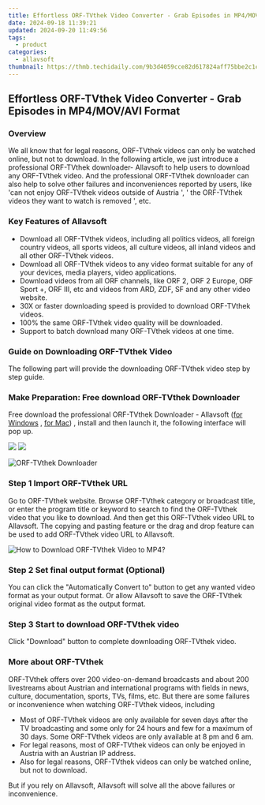```yaml
---
title: Effortless ORF-TVthek Video Converter - Grab Episodes in MP4/MOV/AVI Format
date: 2024-09-18 11:39:21
updated: 2024-09-20 11:49:56
tags:
  - product
categories:
  - allavsoft
thumbnail: https://thmb.techidaily.com/9b3d4059cce82d617824aff75bbe2c1cfb1dda056b7a7373daee332b511aa58b.jpg
---
```


## Effortless ORF-TVthek Video Converter - Grab Episodes in MP4/MOV/AVI Format

### Overview

We all know that for legal reasons, ORF-TVthek videos can only be watched online, but not to download. In the following article, we just introduce a professional ORF-TVthek downloader- Allavsoft to help users to download any ORF-TVthek video. And the professional ORF-TVthek downloader can also help to solve other failures and inconveniences reported by users, like 'can not enjoy ORF-TVthek videos outside of Austria ', ' the ORF-TVthek videos they want to watch is removed ', etc.

### Key Features of Allavsoft

* Download all ORF-TVthek videos, including all politics videos, all foreign country videos, all sports videos, all culture videos, all inland videos and all other ORF-TVthek videos.
* Download all ORF-TVthek videos to any video format suitable for any of your devices, media players, video applications.
* Download videos from all ORF channels, like ORF 2, ORF 2 Europe, ORF Sport +, ORF III, etc and videos from ARD, ZDF, SF and any other video website.
* 30X or faster downloading speed is provided to download ORF-TVthek videos.
* 100% the same ORF-TVthek video quality will be downloaded.
* Support to batch download many ORF-TVthek videos at one time.

### Guide on Downloading ORF-TVthek Video

The following part will provide the downloading ORF-TVthek video step by step guide.

### Make Preparation: Free download ORF-TVthek Downloader

Free download the professional ORF-TVthek Downloader - Allavsoft ([for Windows](https://tools.techidaily.com/allavsoft/products/) , [for Mac](https://tools.techidaily.com/allavsoft/products/)) , install and then launch it, the following interface will pop up.

[![](https://www.allavsoft.com/how-to/../images/how-to/free-download-win.jpg)](https://tools.techidaily.com/allavsoft/products/) [![](https://www.allavsoft.com/how-to/../images/how-to/free-download-mac.jpg)](https://tools.techidaily.com/allavsoft/products/)

![ORF-TVthek Downloader](https://www.allavsoft.com/how-to/../images/allavsoft/screen-shot-600.jpg)

### Step 1 Import ORF-TVthek URL

Go to ORF-TVthek website. Browse ORF-TVthek category or broadcast title, or enter the program title or keyword to search to find the ORF-TVthek video that you like to download. And then get this ORF-TVthek video URL to Allavsoft. The copying and pasting feature or the drag and drop feature can be used to add ORF-TVthek video URL to Allavsoft.

![How to Download ORF-TVthek Video to MP4?](https://www.allavsoft.com/how-to/../images/how-to/download-rtmp-video/download-rtmp-video.jpg)

### Step 2 Set final output format (Optional)

You can click the "Automatically Convert to" button to get any wanted video format as your output format. Or allow Allavsoft to save the ORF-TVthek original video format as the output format.

### Step 3 Start to download ORF-TVthek video

Click "Download" button to complete downloading ORF-TVthek video.

### More about ORF-TVthek

ORF-TVthek offers over 200 video-on-demand broadcasts and about 200 livestreams about Austrian and international programs with fields in news, culture, documentation, sports, TVs, films, etc. But there are some failures or inconvenience when watching ORF-TVthek videos, including

* Most of ORF-TVthek videos are only available for seven days after the TV broadcasting and some only for 24 hours and few for a maximum of 30 days. Some ORF-TVthek videos are only available at 8 pm and 6 am.
* For legal reasons, most of ORF-TVthek videos can only be enjoyed in Austria with an Austrian IP address.
* Also for legal reasons, ORF-TVthek videos can only be watched online, but not to download.

But if you rely on Allavsoft, Allavsoft will solve all the above failures or inconvenience.

<ins class="adsbygoogle"
     style="display:block"
     data-ad-format="autorelaxed"
     data-ad-client="ca-pub-7571918770474297"
     data-ad-slot="1223367746"></ins>



<ins class="adsbygoogle"
     style="display:block"
     data-ad-client="ca-pub-7571918770474297"
     data-ad-slot="8358498916"
     data-ad-format="auto"
     data-full-width-responsive="true"></ins>
